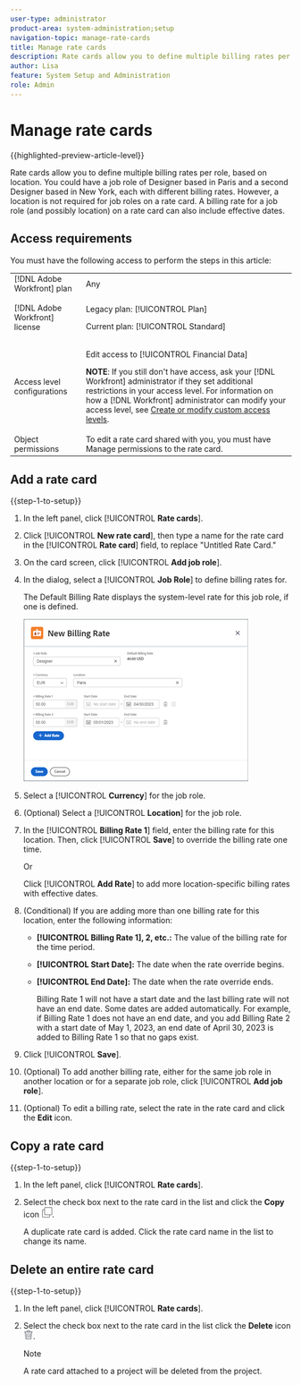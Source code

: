 ```yaml
---
user-type: administrator
product-area: system-administration;setup
navigation-topic: manage-rate-cards
title: Manage rate cards
description: Rate cards allow you to define multiple billing rates per role, based on location.
author: Lisa
feature: System Setup and Administration
role: Admin
---
```

# Manage rate cards

{{highlighted-preview-article-level}}

Rate cards allow you to define multiple billing rates per role, based on location. You could have a job role of Designer based in Paris and a second Designer based in New York, each with different billing rates. However, a location is not required for job roles on a rate card. A billing rate for a job role (and possibly location) on a rate card can also include effective dates.

## Access requirements

You must have the following access to perform the steps in this article:

<table style="table-layout:auto"> 
 <col> 
 <col> 
 <tbody> 
  <tr> 
   <td role="rowheader">[!DNL Adobe Workfront] plan</td> 
   <td>Any</td> 
  </tr> 
  <tr> 
   <td role="rowheader">[!DNL Adobe Workfront] license</td> 
   <td><p>Legacy plan: [!UICONTROL Plan]</p>
       <p>Current plan: [!UICONTROL Standard]</p></td> 
  </tr> 
  <tr> 
   <td role="rowheader">Access level configurations</td> 
   <td> <p>Edit access to [!UICONTROL Financial Data]</p> <p><b>NOTE</b>: If you still don't have access, ask your [!DNL Workfront] administrator if they set additional restrictions in your access level. For information on how a [!DNL Workfront] administrator can modify your access level, see <a href="../../../administration-and-setup/add-users/configure-and-grant-access/create-modify-access-levels.md" class="MCXref xref">Create or modify custom access levels</a>.</p> </td> 
  </tr> 
  <tr> 
   <td role="rowheader">Object permissions</td> 
   <td>To edit a rate card shared with you, you must have Manage permissions to the rate card.</td> 
  </tr> 
 </tbody> 
</table>

## Add a rate card

{{step-1-to-setup}}

1. In the left panel, click [!UICONTROL **Rate cards**].
1. Click [!UICONTROL **New rate card**], then type a name for the rate card in the [!UICONTROL **Rate card**] field, to replace "Untitled Rate Card."
1. On the card screen, click [!UICONTROL **Add job role**].
1. In the dialog, select a [!UICONTROL **Job Role**] to define billing rates for.

   The Default Billing Rate displays the system-level rate for this job role, if one is defined.

   ![New Billing Rate dialog](assets/location-rate-for-rate-card.png)

1. Select a [!UICONTROL **Currency**] for the job role.
1. (Optional) Select a [!UICONTROL **Location**] for the job role.
1. In the [!UICONTROL **Billing Rate 1**] field, enter the billing rate for this location. Then, click [!UICONTROL **Save**] to override the billing rate one time.
   
   Or
   
   Click [!UICONTROL **Add Rate**] to add more location-specific billing rates with effective dates.

1. (Conditional) If you are adding more than one billing rate for this location, enter the following information:

   * **[!UICONTROL Billing Rate 1], 2, etc.:** The value of the billing rate for the time period.
   * **[!UICONTROL Start Date]:** The date when the rate override begins.
   * **[!UICONTROL End Date]:** The date when the rate override ends.

     Billing Rate 1 will not have a start date and the last billing rate will not have an end date. Some dates are added automatically. For example, if Billing Rate 1 does not have an end date, and you add Billing Rate 2 with a start date of May 1, 2023, an end date of April 30, 2023 is added to Billing Rate 1 so that no gaps exist.

1. Click [!UICONTROL **Save**].
1. (Optional) To add another billing rate, either for the same job role in another location or for a separate job role, click [!UICONTROL **Add job role**].
1. (Optional) To edit a billing rate, select the rate in the rate card and click the **Edit** icon.

## Copy a rate card

{{step-1-to-setup}}

1. In the left panel, click [!UICONTROL **Rate cards**].
1. Select the check box next to the rate card in the list and click the **Copy** icon ![Copy icon](assets/copy-icon.png).

   A duplicate rate card is added. Click the rate card name in the list to change its name.

## Delete an entire rate card

{{step-1-to-setup}}

1. In the left panel, click [!UICONTROL **Rate cards**].
1. Select the check box next to the rate card in the list click the **Delete** icon ![Delete icon](assets/delete.png).

   >[!NOTE]
   >
   >A rate card attached to a project will be deleted from the project.
